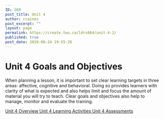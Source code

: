 ```yaml
---
ID: 268
post_title: Unit 4
author: ccaines
post_excerpt: ""
layout: page
permalink: https://create.twu.ca/ldrs664/unit-4-2/
published: true
post_date: 2018-08-24 19:55:26
---
```

<!--themify_builder_static-->
<h1>Unit 4
Goals and Objectives</h1>
When planning a lesson, it is important to set clear learning targets in three areas: affective, cognitive and behavioral. Doing so provides learners with clarity of what is expected and also helps limit and focus the amount of material you will try to teach. Clear goals and objectives also help to manage, monitor and evaluate the training.

<a href="https://create.twu.ca/ldrs627-su18/unit-4-overview/"> Unit 4 Overview </a> <a href="https://create.twu.ca/ldrs627-su18/unit-4-learning-activities/"> Unit 4 Learning Activities </a> <a href="https://create.twu.ca/ldrs627-su18/unit-4-topic-1/"> Unit 4 Assessments </a><!--/themify_builder_static-->